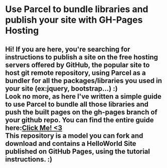 <h1>Use Parcel to bundle libraries and publish your site with GH-Pages Hosting</h1>
<h2>Hi! If you are here, you're searching for instructions to publish a site on the free hosting servers offered by GitHub, the popular site to host git remote repository, using Parcel as a bundler for all the packages/libraries you used in your site (ex:jquery, bootstrap...) :) </br>Look no more, as here I've written a simple guide to use Parcel to bundle all those libraries and push the built pages on the gh-pages branch of your github repo. You can find the entire guide here:<a href="https://www.matteogregoricchio.com/htmltutorial/parcelforgithubhosting.html">Click Me! <3</a></br>This repository is a model you can fork and download and contains a HelloWorld Site published on GitHub Pages, using the tutorial instructions. :) </br></br>
